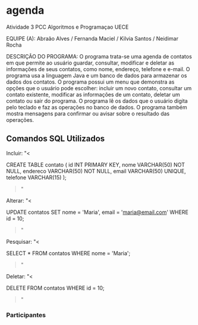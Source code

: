 # agenda
Atividade 3 PCC Algoritmos e Programaçao UECE

EQUIPE (A): Abraão Alves /
		        Fernanda Maciel /
		        Kilvia Santos /
		        Neidimar Rocha

DESCRIÇÃO DO PROGRAMA: O programa trata-se uma agenda de contatos em que permite ao usuário guardar, consultar, modificar e deletar as informações de seus contatos, como nome, endereço, telefone e e-mail. O programa usa a linguagem Java e um banco de dados para armazenar os dados dos contatos. O programa possui um menu que demonstra as opções que o usuário pode escolher: incluir um novo contato, consultar um contato existente, modificar as informações de um contato, deletar um contato ou sair do programa. O programa lê os dados que o usuário digita pelo teclado e faz as operações no banco de dados. O programa também mostra mensagens para confirmar ou avisar sobre o resultado das operações. 


## Comandos SQL Utilizados

Incluir: "<

  CREATE TABLE contato (
    id INT PRIMARY KEY,
    nome VARCHAR(50) NOT NULL,
    endereco VARCHAR(50) NOT NULL,
    email VARCHAR(50) UNIQUE,
    telefone VARCHAR(15)
  );

>"

Alterar: "<

  UPDATE contatos
  SET nome = 'Maria', email = 'maria@email.com'
  WHERE id = 10;

>"

Pesquisar: "<

  SELECT * FROM contatos WHERE nome = 'Maria';

>"

Deletar: "<

  DELETE FROM contatos WHERE id = 10;

>"


### Participantes
